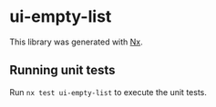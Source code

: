 # ui-empty-list

This library was generated with [Nx](https://nx.dev).

## Running unit tests

Run `nx test ui-empty-list` to execute the unit tests.
